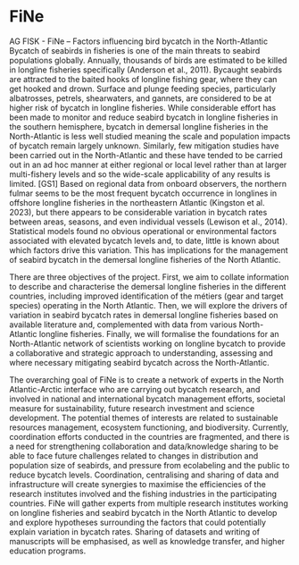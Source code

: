 # FiNe
AG FISK - FiNe – Factors influencing bird bycatch in the North-Atlantic
Bycatch of seabirds in fisheries is one of the main threats to seabird populations globally. Annually, thousands of birds are estimated to be killed in longline fisheries specifically (Anderson et al., 2011). Bycaught seabirds are attracted to the baited hooks of longline fishing gear, where they can get hooked and drown. Surface and plunge feeding species, particularly albatrosses, petrels, shearwaters, and gannets, are considered to be at higher risk of bycatch in longline fisheries. While considerable effort has been made to monitor and reduce seabird bycatch in longline fisheries in the southern hemisphere, bycatch in demersal longline fisheries in the North-Atlantic is less well studied meaning the scale and population impacts of bycatch remain largely unknown. Similarly, few mitigation studies have been carried out in the North-Atlantic and these have tended to be carried out in an ad hoc manner at either regional or local level rather than at larger multi-fishery levels and so the wide-scale applicability of any results is limited.    [GS1] 
Based on regional data from onboard observers, the northern fulmar seems to be the most frequent bycatch occurrence in longlines in offshore longline fisheries in the northeastern Atlantic (Kingston et al. 2023), but there appears to be considerable variation in bycatch rates between areas, seasons, and even individual vessels (Lewison et al., 2014). Statistical models found no obvious operational or environmental factors associated with elevated bycatch levels and, to date, little is known about which factors drive this variation. This has implications for the management of seabird bycatch in the demersal longline fisheries of the North Atlantic.

There are three objectives of the project. First, we aim to collate information to describe and characterise the demersal longline fisheries in the different countries, including improved identification of the métiers (gear and target species) operating in the North Atlantic. Then, we will explore the drivers of variation in seabird bycatch rates in demersal longline fisheries based on available literature and, complemented with data from various North-Atlantic longline fisheries. Finally, we will formalise the foundations for an North-Atlantic network of scientists working on longline bycatch to provide a collaborative and strategic approach to understanding, assessing and where necessary mitigating seabird bycatch across the North-Atlantic.

The overarching goal of FiNe is to create a network of experts in the North Atlantic-Arctic interface who are carrying out bycatch research, and involved in national and international bycatch management efforts, societal measure for sustainability, future research investment and science development. The potential themes of interests are related to sustainable resources management, ecosystem functioning, and biodiversity. Currently, coordination efforts conducted in the countries are fragmented, and there is a need for strengthening collaboration and data/knowledge sharing to be able to face future challenges related to changes in distribution and population size of seabirds, and pressure from ecolabeling and the public to reduce bycatch levels. Coordination, centralising and sharing of data and infrastructure will create synergies to maximise the efficiencies of the research institutes involved and the fishing industries in the participating countries.
FiNe will gather experts from multiple research institutes working on longline fisheries and seabird bycatch in the North Atlantic to develop and explore hypotheses surrounding the factors that could potentially explain variation in bycatch rates. Sharing of datasets and writing of manuscripts will be emphasised, as well as knowledge transfer, and higher education programs.
